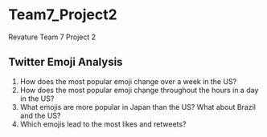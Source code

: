# Team7_Project2
Revature Team 7 Project 2 

## Twitter Emoji Analysis
1. How does the most popular emoji change over a week in the US?
2. How does the most popular emoji change throughout the hours in a day in the US?
3. What emojis are more popular in Japan than the US? What about Brazil and the US?
4. Which emojis lead to the most likes and retweets?
